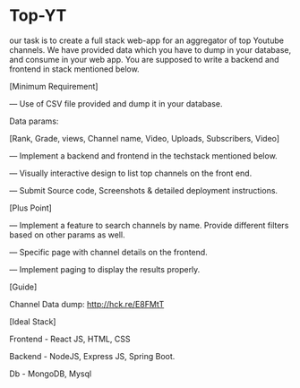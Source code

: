 # Top-YT
our task is to create a full stack web-app for an aggregator of top Youtube channels.  We have provided data which you have to dump in your database, and consume in your web app. You are supposed to write a backend and frontend in stack mentioned below.

[Minimum Requirement]

— Use of CSV file provided and dump it in your database.

Data params:

[Rank, Grade, views, Channel name, Video, Uploads, Subscribers, Video]

— Implement a backend and frontend in the techstack mentioned below.

— Visually interactive design to list​ top channels on the front end.

— Submit​ Source code, Screenshots & detailed deployment instructions.


[Plus Point]

— Implement a feature to search channels by name. Provide different filters based on other params as well.

— Specific page with channel details on the frontend.

— Implement paging ​to display the results properly.


[Guide]

Channel Data dump:  http://hck.re/E8FMtT

 

[Ideal Stack]

 

Frontend - React JS, HTML, CSS

Backend - NodeJS, Express JS, Spring Boot.

Db - MongoDB, Mysql